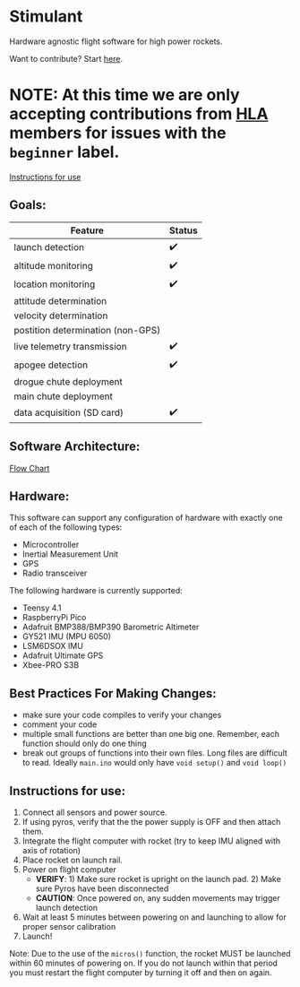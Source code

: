 # Stimulant
Hardware agnostic flight software for high power rockets.

Want to contribute? Start [here](https://github.com/Harlem-Launch-Alliance/Stimulant/blob/main/docs/GETTING_STARTED.md).

# NOTE: At this time we are only accepting contributions from [HLA](hla.nyc) members for issues with the `beginner` label.

[Instructions for use](https://github.com/Harlem-Launch-Alliance/Stimulant#instructions-for-use)

## Goals:
| Feature | Status |
|---------|--------|
| launch detection | :heavy_check_mark: |
| altitude monitoring | :heavy_check_mark: |
| location monitoring | :heavy_check_mark: |
| attitude determination |  |
| velocity determination |  |
| postition determination (non-GPS) |  |
| live telemetry transmission | :heavy_check_mark: |
| apogee detection | :heavy_check_mark: |
| drogue chute deployment |  |
| main chute deployment |  |
| data acquisition (SD card) | :heavy_check_mark: |

## Software Architecture:
[Flow Chart](https://miro.com/app/board/uXjVPYUZ7mY=/?share_link_id=493963314311)

## Hardware:
This software can support any configuration of hardware with exactly one of each of the following types:
- Microcontroller
- Inertial Measurement Unit
- GPS
- Radio transceiver

The following hardware is currently supported:
- Teensy 4.1
- RaspberryPi Pico
- Adafruit BMP388/BMP390 Barometric Altimeter
- GY521 IMU (MPU 6050)
- LSM6DSOX IMU
- Adafruit Ultimate GPS
- Xbee-PRO S3B

## Best Practices For Making Changes:
- make sure your code compiles to verify your changes
- comment your code
- multiple small functions are better than one big one. Remember, each function should only do one thing
- break out groups of functions into their own files. Long files are difficult to read. Ideally `main.ino` would only have `void setup()` and `void loop()`

## Instructions for use:
1. Connect all sensors and power source.
2. If using pyros, verify that the the power supply is OFF and then attach them.
2. Integrate the flight computer with rocket (try to keep IMU aligned with axis of rotation)
3. Place rocket on launch rail.
4. Power on flight computer
    * **VERIFY**: 1) Make sure rocket is upright on the launch pad. 2) Make sure Pyros have been disconnected 
    * **CAUTION**: Once powered on, any sudden movements may trigger launch detection
5. Wait at least 5 minutes between powering on and launching to allow for proper sensor calibration
6. Launch!

Note: Due to the use of the `micros()` function, the rocket MUST be launched within 60 minutes of powering on. If you do not launch within that period you must restart the flight computer by turning it off and then on again.

